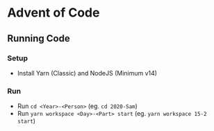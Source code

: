 # Advent of Code

## Running Code
### Setup
- Install Yarn (Classic) and NodeJS (Minimum v14)
### Run
- Run `cd <Year>-<Person>` (eg. `cd 2020-Sam`)
- Run `yarn workspace <Day>-<Part> start` (eg. `yarn workspace 15-2 start`)
